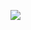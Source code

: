 <!--
id: 28854479436
link: http://tumblr.atmos.org/post/28854479436
slug: 
date: Mon Aug 06 2012 13:10:12 GMT-0700 (PDT)
publish: 2012-08-06
tags: 
title: 
-->


![](http://25.media.tumblr.com/tumblr_m8co10XMYD1qz4sngo1_1280.jpg)

